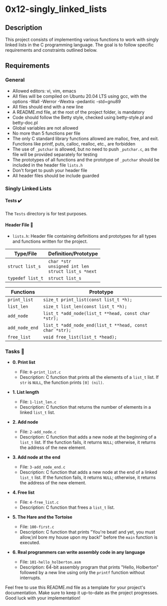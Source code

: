 # 0x12-singly_linked_lists

## Description

This project consists of implementing various functions to work with singly linked lists in the C programming language. The goal is to follow specific requirements and constraints outlined below.

## Requirements

### General

- Allowed editors: vi, vim, emacs
- All files will be compiled on Ubuntu 20.04 LTS using gcc, with the options -Wall -Werror -Wextra -pedantic -std=gnu89
- All files should end with a new line
- A README.md file, at the root of the project folder, is mandatory
- Code should follow the Betty style, checked using betty-style.pl and betty-doc.pl
- Global variables are not allowed
- No more than 5 functions per file
- The only C standard library functions allowed are malloc, free, and exit. Functions like printf, puts, calloc, realloc, etc., are forbidden
- The use of `_putchar` is allowed, but no need to push `_putchar.c`, as the file will be provided separately for testing
- The prototypes of all functions and the prototype of `_putchar` should be included in the header file `lists.h`
- Don't forget to push your header file
- All header files should be include guarded

### Singly Linked Lists

#### Tests ✔️

The `Tests` directory is for test purposes.

#### Header File 📁

- `lists.h`: Header file containing definitions and prototypes for all types and functions written for the project.

Type/File | Definition/Prototype
--- | ---
`struct list_s` | `char *str` <br> `unsigned int len` <br> `struct list_s *next`
`typedef list_t` | `struct list_s`

Functions | Prototype
--- | ---
`print_list` | `size_t print_list(const list_t *h);`
`list_len` | `size_t list_len(const list_t *h);`
`add_node` | `list_t *add_node(list_t **head, const char *str);`
`add_node_end` | `list_t *add_node_end(list_t **head, const char *str);`
`free_list` | `void free_list(list_t *head);`

### Tasks 📃

- **0. Print list**
    - File: `0-print_list.c`
    - Description: C function that prints all the elements of a `list_t` list. If `str` is `NULL`, the function prints `[0] (nil)`.

- **1. List length**
    - File: `1-list_len.c`
    - Description: C function that returns the number of elements in a linked `list_t` list.

- **2. Add node**
    - File: `2-add_node.c`
    - Description: C function that adds a new node at the beginning of a `list_t` list. If the function fails, it returns `NULL`; otherwise, it returns the address of the new element.

- **3. Add node at the end**
    - File: `3-add_node_end.c`
    - Description: C function that adds a new node at the end of a linked `list_t` list. If the function fails, it returns `NULL`; otherwise, it returns the address of the new element.

- **4. Free list**
    - File: `4-free_list.c`
    - Description: C function that frees a `list_t` list.

- **5. The Hare and the Tortoise**
    - File: `100-first.c`
    - Description: C function that prints "You're beat! and yet, you must allow,\nI bore my house upon my back!" before the `main` function is executed.

- **6. Real programmers can write assembly code in any language**
    - File: `101-hello_holberton.asm`
    - Description: 64-bit assembly program that prints "Hello, Holberton" followed by a new line using only the `printf` function without interrupts.

Feel free to use this README.md file as a template for your project's documentation. Make sure to keep it up-to-date as the project progresses. Good luck with your implementation!

